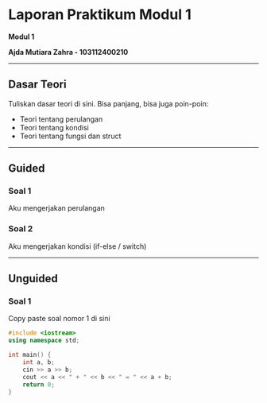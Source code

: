 # Laporan Praktikum Modul 1  
**Modul 1**

**Ajda Mutiara Zahra - 103112400210**

---

## Dasar Teori
Tuliskan dasar teori di sini. Bisa panjang, bisa juga poin-poin:
- Teori tentang perulangan
- Teori tentang kondisi
- Teori tentang fungsi dan struct

---

## Guided

### Soal 1
Aku mengerjakan perulangan

### Soal 2
Aku mengerjakan kondisi (if-else / switch)

---

## Unguided

### Soal 1
Copy paste soal nomor 1 di sini  
```cpp
#include <iostream>
using namespace std;

int main() {
    int a, b;
    cin >> a >> b;
    cout << a << " + " << b << " = " << a + b;
    return 0;
}
